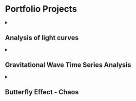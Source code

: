
<h1> Portfolio Projects </h1>


<details>

<summary><h2> Analysis of light curves </h2></summary>

Light curves are graphs that show how the brightness of stars changes over a period of time.

This project used the <a href="https://github.com/pmaxted/pycheops">PYCHEOPS </a> package to study binary stars and exoplanets, where it calculates things like the mass, radius, temperature etc.

My individual project was to analyse the accuracy of radii of stars with an ellipsoidal effect calculated by PYCHEOPS. The ellipsoidal effect warps the shape of the star and so must be studued carefully. I used <a href="https://www.physik.uni-hamburg.de/en/hs/group-schmidt/members/wichmann-rainer/nightfall.html"> NIGHTFALL </a>, an astronomy application to simulate the lightcurves of stars, more accurate than PYCHEOPS. I used this program to model the radii obtained by PYCHEOPS and the final output radii by NIGHTFALL were compared.


I found that radii with an ellipsoidal 
effect were within good precision as long as there was an offset of 0.002 on the larger star(r1) and offset of 0.0002 on the smaller star(r2). As the fractional radii of the 
stars grew, the accuracy and precision of PYCHEOPS failed. Only radii at 𝑟1 < 0.26 and 𝑟2 <
0.023 were where the values were accurate.

<img src="visualisations/final%20final%20boy.png">


</details>





<details>

<summary><h2> Gravitational Wave Time Series Analysis </h2></summary>

When two black holes come into close contact, spiral and then merge, it releases such strong energy that it cause ripples in the fabric of space and time. These are called gravitational waves. 

Two short duration signals of the detection of gravitational waves had noises removed using Time series analytical techniques such as, pre-whitening and band pass filters. This isolated the chirp signals of the 
gravitational wave event detected form both sites A and B which was found to have time delay
between each other, 𝑡𝑑𝑒𝑙𝑎𝑦 = 1.46 𝑚𝑠.

<img src="visualisations/Raw%20signals.png">
These were the raw data signals
<img src="visualisations/filtered%20signals.png">
This is the prewhitened and band-passed signal. There is a large spike at around 12s showing the chirp of the gravitaitonal wave
<img src="visualisations/filtered%20signal%20ontop%20closer.png">
At a closer glance, we can see an offset between the two signals by about 0.0014s
<img src="visualisations/final%20signal.png">
For clarity, the signals were placed ontop of each other to show that the signals detected by the interometers were the same. 

From this, I was able to calculate at what angle in radians in which the gravitational wave passed through the detectors, 8.42 rad.

</details>





<details>

<summary><h2> Butterfly Effect - Chaos </h2></summary>
something somethings jssjvs

</details>
